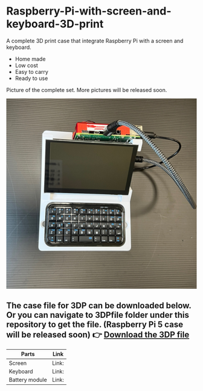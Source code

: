 # Raspberry-Pi-with-screen-and-keyboard-3D-print
A complete 3D print case that integrate Raspberry Pi with a screen and keyboard.
- Home made
- Low cost
- Easy to carry
- Ready to use

Picture of the complete set. More pictures will be released soon.

![Raspberry Pi 4 with bluetooth keyboard](images/IMG_9604.jpg)

The case file for 3DP can be downloaded below. Or you can navigate to 3DPfile folder under this repository to get the file. (Raspberry Pi 5 case will be released soon)
👉 [Download the 3DP file](https://github.com/MiaoReynolds/Raspberry-Pi-with-screen-and-keyboard-3D-print/raw/main/3DPfile/)
---
| Parts | Link |
|--------|------|
| Screen | Link: |
| Keyboard | Link: |
| Battery module | Link: |
